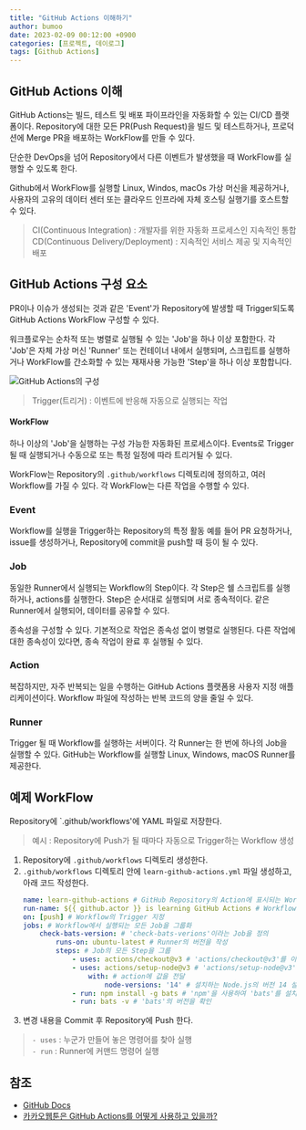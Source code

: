 ```yaml
---
title: "GitHub Actions 이해하기"
author: bumoo
date: 2023-02-09 00:12:00 +0900
categories: [프로젝트, 데이로그]
tags: [Github Actions]
---
```


## GitHub Actions 이해
GitHub Actions는 빌드, 테스트 및 배포 파이프라인을 자동화할 수 있는 CI/CD 플랫폼이다.
Repository에 대한 모든 PR(Push Request)을 빌드 및 테스트하거나, 프로덕션에 Merge PR을 배포하는 WorkFlow를 만들 수 있다.

단순한 DevOps을 넘어 Repository에서 다른 이벤트가 발생했을 때 WorkFlow를 실행할 수 있도록 한다.

Github에서 WorkFlow를 실행할 Linux, Windos, macOs 가상 머신을 제공하거나, 사용자의 고유의 데이터 센터 또는 클라우드 인프라에 자체 호스팅 실행기를 호스트할 수 있다.

> CI(Continuous Integration) : 개발자를 위한 자동화 프로세스인 지속적인 통합<br>
> CD(Continuous Delivery/Deployment) : 지속적인 서비스 제공 및 지속적인 배포

## GitHub Actions 구성 요소

PR이나 이슈가 생성되는 것과 같은 'Event'가 Repository에 발생할 때 Trigger되도록 GitHub Actions WorkFlow 구성할 수 있다.

워크플로우는 순차적 또는 병렬로 실행될 수 있는 'Job'을 하나 이상 포함한다.
각 'Job'은 자체 가상 머신 'Runner' 또는 컨테이너 내에서 실행되며, 스크립트를 실행하거나 WorkFlow를 간소화할 수 있는 재재사용 가능한 'Step'을 하나 이상 포함합니다.

![GitHub Actions의 구성](https://user-images.githubusercontent.com/61149599/217564607-96b3b8a3-c612-495e-819c-ef3b57d5cbe4.png)

> Trigger(트리거) : 이벤트에 반응해 자동으로 실행되는 작업

#### WorkFlow

하나 이상의 'Job'을 실행하는 구성 가능한 자동화된 프로세스이다.
Events로 Trigger될 때 실행되거나 수동으로 또는 특정 일정에 따라 트리거될 수 있다.

WorkFlow는 Repository의 `.github/workflows` 디렉토리에 정의하고, 여러 Workflow를 가질 수 있다.
각 WorkFlow는 다른 작업을 수행할 수 있다.

### Event

Workflow를 실행을 Trigger하는 Repository의 특정 활동
예를 들어 PR 요청하거나, issue를 생성하거나, Repository에 commit을 push할 때 등이 될 수 있다.

### Job

동일한 Runner에서 실행되는 Workflow의 Step이다.
각 Step은 쉘 스크립트를 실행하거나, actions를 실행한다. Step은 순서대로 실행되며 서로 종속적이다.
같은 Runner에서 실행되어, 데이터를 공유할 수 있다.

종속성을 구성할 수 있다. 기본적으로 작업은 종속성 없이 병렬로 실행된다. 다른 작업에 대한 종속성이 있다면, 종속 작업이 완료 후 실행될 수 있다.

### Action

복잡하지만, 자주 반복되는 일을 수행하는 GitHub Actions 플랫폼용 사용자 지정 애플리케이션이다.
Workflow 파일에 작성하는 반복 코드의 양을 줄일 수 있다.

### Runner

Trigger 될 때 Workflow를 실행하는 서버이다. 각 Runner는 한 번에 하나의 Job을 실행할 수 있다.
GitHub는 Workflow를 실행할 Linux, Windows, macOS Runner를 제공한다.

## 예제 WorkFlow
Repository에 `.github/workflows'에 YAML 파일로 저장한다.

> 예시 : Repository에 Push가 될 때마다 자동으로 Trigger하는 Workflow 생성

1. Repository에 `.github/workflows` 디렉토리 생성한다.
2. `.github/workflows` 디렉토리 안에 `learn-github-actions.yml` 파일 생성하고, 아래 코드 작성한다.
    ```yaml
    name: learn-github-actions # GitHub Repository의 Action에 표시되는 Workflow의 이름
    run-name: ${{ github.actor }} is learning GitHub Actions # Workflow를 실행한 사용자 이름을 표시
    on: [push] # Workflow의 Trigger 지정
    jobs: # Workflow에서 실행되는 모든 Job을 그룹화
        check-bats-version: # 'check-bats-verions'이라는 Job을 정의
            runs-on: ubuntu-latest # Runner의 버전을 작성
            steps: # Job의 모든 Step을 그룹
                - uses: actions/checkout@v3 # 'actions/checkout@v3'를 이용하여 checkout하고 Runner에 다운로드하여 작업을 실행
                - uses: actions/setup-node@v3 # 'actions/setup-node@v3'를 이용하여 Node.js 을 설치
                    with: # action에 값을 전달
                        node-versions: '14' # 설치하는 Node.js의 버전 14 설정
                - run: npm install -g bats # 'npm'을 사용하여 'bats'를 설치
                - run: bats -v # 'bats'의 버전을 확인
    ```
3. 변경 내용을 Commit 후 Repository에 Push 한다.

> `- uses` : 누군가 만들어 놓은 명령어를 찾아 실행<br>
> `- run` : Runner에 커맨드 명령어 실행

## 참조
- [GitHub Docs](https://docs.github.com/ko/actions/learn-github-actions/understanding-github-actions)
- [카카오웹툰은 GitHub Actions를 어떻게 사용하고 있을까?](https://fe-developers.kakaoent.com/2022/220106-github-actions/)
